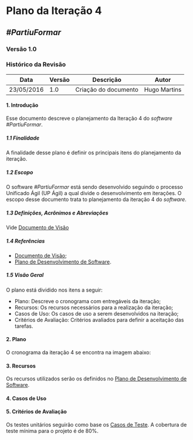 # **Plano da Iteração 4**

##  ***#PartiuFormar***

### **Versão 1.0**

### Histórico da Revisão
Data|Versão|Descrição|Autor
----|------|---------|------------------
23/05/2016| 1.0 |Criação do documento|Hugo Martins

#### 1.                  Introdução
Esse documento descreve o planejamento da Iteração 4 do _software_ _#PartiuFormar_.

##### 1.1               Finalidade
A finalidade desse plano é definir os principais itens do planejamento da iteração.

##### 1.2               Escopo
O software _#PartiuFormar_ está sendo desenvolvido seguindo o processo Unificado Ágil (UP Ágil) a qual divide o desenvolvimento em iterações. O escopo desse documento trata to planejamento da iteração 4 do _software_.

##### 1.3               Definições, Acrônimos e Abreviações
Vide [Documento de Visão](https://github.com/vitornere/partiuformar/wiki/Documento-de-Vis%C3%A3o)

##### 1.4               Referências
* [Documento de Visão](https://github.com/vitornere/partiuformar/wiki/Documento-de-Vis%C3%A3o);
* [Plano de Desenvolvimento de Software](https://github.com/vitornere/partiuformar/wiki/Plano-de-Desenvolvimento-de-Software).

##### 1.5               Visão Geral
O plano está dividido nos itens a seguir:
* Plano: Descreve o cronograma com entregáveis da iteração;
* Recursos: Os recursos necessários para a realização da iteração; 
* Casos de Uso: Os casos de uso a serem desenvolvidos na iteração;
* Critérios de Avaliação: Critérios avaliados para definir a aceitação das tarefas.

#### 2.                  Plano
O cronograma da iteração 4 se encontra na imagem abaixo:

#### 3.                  Recursos
Os recursos utilizados serão os definidos no [Plano de Desenvolvimento de Software](https://github.com/vitornere/partiuformar/wiki/Plano-de-Desenvolvimento-de-Software).

#### 4.                  Casos de Uso

#### 5.                  Critérios de Avaliação
Os testes unitários seguirão como base os [Casos de Teste](https://github.com/vitornere/partiuformar/wiki/Casos-de-teste).
A cobertura de teste mínima para o projeto é de 80%.
